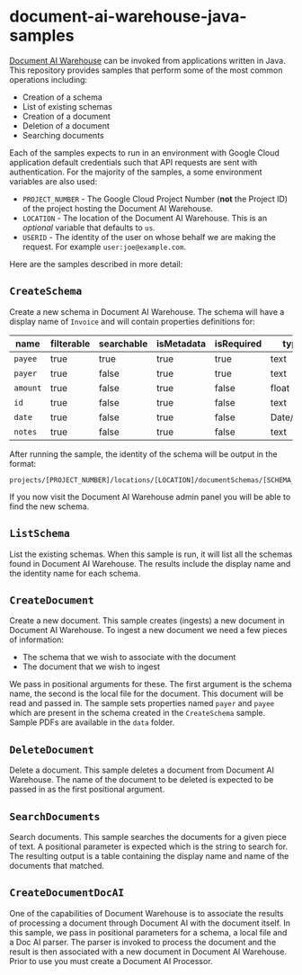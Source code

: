 # document-ai-warehouse-java-samples

[Document AI Warehouse][warehouse-docs] can be invoked from applications written in Java. This repository provides samples that perform
some of the most common operations including:

- Creation of a schema
- List of existing schemas
- Creation of a document
- Deletion of a document
- Searching documents

Each of the samples expects to run in an environment with Google Cloud application default credentials such that
API requests are sent with authentication. For the majority of the samples, a some environment variables are
also used:

- `PROJECT_NUMBER` - The Google Cloud Project Number (**not** the Project ID) of the project hosting the Document AI
  Warehouse.
- `LOCATION` - The location of the Document AI Warehouse. This is an _optional_ variable that defaults to `us`.
- `USERID` - The identity of the user on whose behalf we are making the request. For example
  `user:joe@example.com`.

Here are the samples described in more detail:

## `CreateSchema`

Create a new schema in Document AI Warehouse. The schema will have a display name of `Invoice` and will
contain properties definitions for:

| name     | filterable | searchable | isMetadata | isRequired | type      |
| -------- | ---------- | ---------- | ---------- | ---------- | --------- |
| `payee`  | true       | true       | true       | true       | text      |
| `payer`  | true       | false      | true       | true       | text      |
| `amount` | true       | false      | true       | false      | float     |
| `id`     | true       | false      | true       | false      | text      |
| `date`   | true       | false      | true       | false      | Date/Time |
| `notes`  | true       | false      | true       | false      | text      |

After running the sample, the identity of the schema will be output in the format:

```text
projects/[PROJECT_NUMBER]/locations/[LOCATION]/documentSchemas/[SCHEMA_ID]
```

If you now visit the Document AI Warehouse admin panel you will be able to find the new schema.

## `ListSchema`

List the existing schemas. When this sample is run, it will list all the schemas found in Document AI Warehouse. The
results include the display name and the identity name for each schema.

## `CreateDocument`

Create a new document. This sample creates (ingests) a new document in Document AI Warehouse. To ingest a new
document we need a few pieces of information:

- The schema that we wish to associate with the document
- The document that we wish to ingest

We pass in positional arguments for these. The first argument is the schema name, the second is the local file for
the document. This document will be read and passed in. The sample sets properties named `payer` and `payee`
which are present in the schema created in the `CreateSchema` sample. Sample PDFs are available in the `data` folder.

## `DeleteDocument`

Delete a document. This sample deletes a document from Document AI Warehouse. The name of the document to be deleted
is expected to be passed in as the first positional argument.

## `SearchDocuments`

Search documents. This sample searches the documents for a given piece of text. A positional parameter is expected
which is the string to search for. The resulting output is a table containing the display name and name
of the documents that matched.

## `CreateDocumentDocAI`

One of the capabilities of Document Warehouse is to associate the results of processing a document through
Document AI with the document itself. In this sample, we pass in positional parameters for a schema, a local file
and a Doc AI parser. The parser is invoked to process the document and the result is then associated with a
new document in Document AI Warehouse. Prior to use you must create a Document AI Processor.

[warehouse-docs]: https://cloud.google.com/document-warehouse/docs/overview
